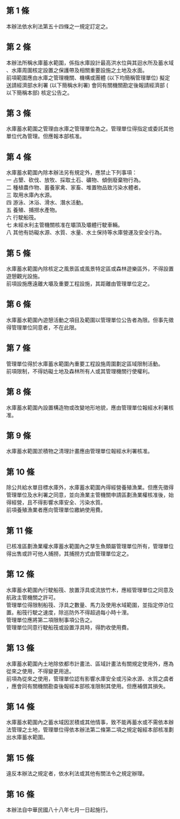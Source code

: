 第 1 條
-------
本辦法依水利法第五十四條之一規定訂定之。

第 2 條
-------
本辦法所稱水庫蓄水範圍，係指水庫設計最高洪水位與其迴水所及蓄水域  
、水庫周圍核定設置之保護帶及相關重要設施之土地及水面。  
前項範圍應由水庫之管理機關、機構或團體 (以下均簡稱管理單位) 擬定  
送請經濟部水利署 (以下簡稱水利署) 會同有關機關勘定後報請經濟部 (  
以下簡稱本部) 核定公告之。

第 3 條
-------
水庫蓄水範圍之管理由水庫之管理單位為之。管理單位得指定或委託其他  
單位代為管理。但應報本部核准。

第 4 條
-------
水庫蓄水範圍內除本辦法另有規定外，應禁止下列事項：  
一  占墾、砍伐、放牧、採取土石、礦物、傾倒廢棄物行為。  
二  種植農作物、蓄養家禽、家畜、堆置物品致污染水體者。  
三  取用水庫內水源。  
四  游泳、沐浴、滑水、潛水活動。  
五  養殖、捕撈水產物。  
六  行駛船筏。  
七  未經水利主管機關核准在壩頂及壩體行駛車輛。  
八  其他有妨礙水源、水質、水量、水土保持等水庫營運及安全行為。

第 5 條
-------
水庫蓄水範圍內除核定之風景區或風景特定區或森林遊樂區外，不得設置  
遊憩觀光設施。  
前項設施應遠離大壩及重要工程設施，其距離由管理單位定之。

第 6 條
-------
水庫蓄水範圍內遊憩活動之項目及範圍以管理單位公告者為限。但事先徵  
得管理單位同意者，不在此限。

第 7 條
-------
管理單位得於水庫蓄水範圍內重要工程設施周圍劃定區域限制活動。  
前項限制，不得妨礙土地及森林所有人或其管理機關行使權利。

第 8 條
-------
水庫蓄水範圍內設置構造物或改變地形地貌，應由管理單位報經水利署核  
准。

第 9 條
-------
水庫蓄水範圍淤積物之清理計畫應由管理單位報經水利署核准。

第 10 條
--------
除公共給水單目標水庫外，水庫蓄水範圍內得經營養殖漁業。但應先徵得  
管理單位及水利署之同意，並向漁業主管機關申請區劃漁業權核准後，始  
得經營，且不得影響水庫安全、污染水質。  
前項養殖漁業者應向管理單位繳納使用費。

第 11 條
--------
已核准區劃漁業權水庫蓄水範圍內之孳生魚類屬管理單位所有，管理單位  
得出售或許可他人捕撈，其捕撈方式由管理單位定之。

第 12 條
--------
水庫蓄水範圍內行駛船筏、放置浮具或流放竹木，應經管理單位之同意及  
航政主管機關之許可。  
管理單位得限制船筏、浮具之數量、馬力及使用水域範圍，並指定停泊位  
置。船筏行駛之速度，除巡防外不得超過每小時十浬。  
管理單位應將第二項限制事項公告之。  
管理單位同意行駛船筏或設置浮具時，得酌收使用費。

第 13 條
--------
水庫蓄水範圍內土地除依都市計畫法、區域計畫法有關規定使用外，應為  
從來之使用，不得變更用途。  
前項為從來之使用，管理單位認有影響水庫安全或污染水源、水質之虞者  
，應會同有關機關勘查後報經本部核准限制其使用。但應補償其損失。

第 14 條
--------
水庫蓄水範圍內之蓄水域因淤積或其他情事，致不能再蓄水或不需依本辦  
法管理之土地，管理單位得依本辦法第二條第二項之規定報經本部核准劃  
出水庫蓄水範圍。

第 15 條
--------
違反本辦法之規定者，依水利法或其他有關法令之規定辦理。

第 16 條
--------
本辦法自中華民國八十八年七月一日起施行。

